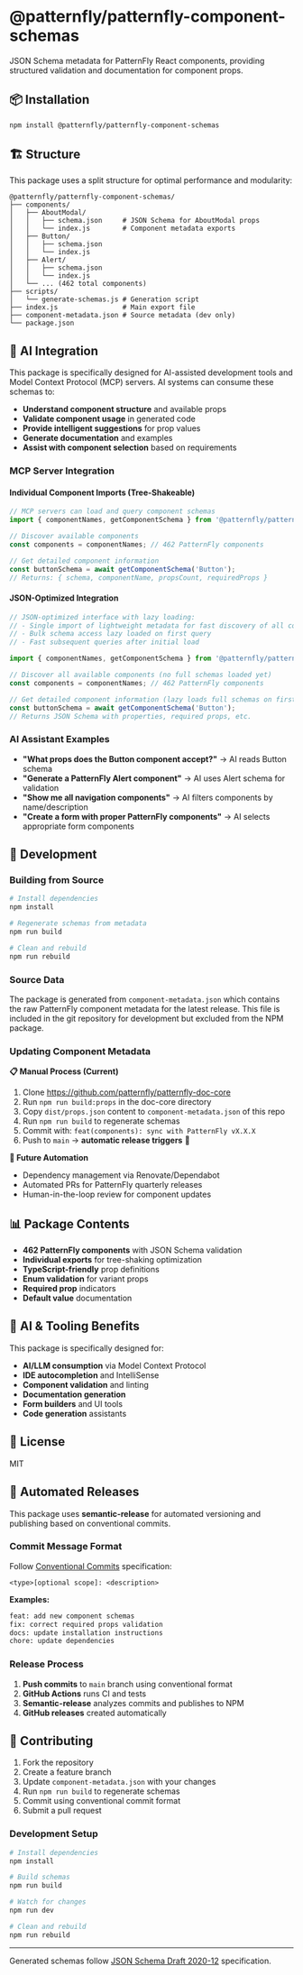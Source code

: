 # @patternfly/patternfly-component-schemas

JSON Schema metadata for PatternFly React components, providing structured validation and documentation for component props.

## 📦 Installation

```bash
npm install @patternfly/patternfly-component-schemas
```

## 🏗️ Structure

This package uses a split structure for optimal performance and modularity:

```
@patternfly/patternfly-component-schemas/
├── components/
│   ├── AboutModal/
│   │   ├── schema.json     # JSON Schema for AboutModal props
│   │   └── index.js        # Component metadata exports
│   ├── Button/
│   │   ├── schema.json
│   │   └── index.js
│   ├── Alert/
│   │   ├── schema.json
│   │   └── index.js
│   └── ... (462 total components)
├── scripts/
│   └── generate-schemas.js # Generation script
├── index.js                # Main export file
├── component-metadata.json # Source metadata (dev only)
└── package.json
```

## 🤖 AI Integration

This package is specifically designed for AI-assisted development tools and Model Context Protocol (MCP) servers. AI systems can consume these schemas to:

- **Understand component structure** and available props
- **Validate component usage** in generated code
- **Provide intelligent suggestions** for prop values
- **Generate documentation** and examples
- **Assist with component selection** based on requirements

### MCP Server Integration
#### Individual Component Imports (Tree-Shakeable)
```javascript
// MCP servers can load and query component schemas
import { componentNames, getComponentSchema } from '@patternfly/patternfly-component-schemas';

// Discover available components
const components = componentNames; // 462 PatternFly components

// Get detailed component information
const buttonSchema = await getComponentSchema('Button');
// Returns: { schema, componentName, propsCount, requiredProps }
```

#### JSON-Optimized Integration
```javascript
// JSON-optimized interface with lazy loading:
// - Single import of lightweight metadata for fast discovery of all components
// - Bulk schema access lazy loaded on first query
// - Fast subsequent queries after initial load

import { componentNames, getComponentSchema } from '@patternfly/patternfly-component-schemas/json';

// Discover all available components (no full schemas loaded yet)
const components = componentNames; // 462 PatternFly components

// Get detailed component information (lazy loads full schemas on first call)
const buttonSchema = await getComponentSchema('Button');
// Returns JSON Schema with properties, required props, etc.
```

### AI Assistant Examples
- **"What props does the Button component accept?"** → AI reads Button schema
- **"Generate a PatternFly Alert component"** → AI uses Alert schema for validation
- **"Show me all navigation components"** → AI filters components by name/description
- **"Create a form with proper PatternFly components"** → AI selects appropriate form components

## 🔧 Development

### Building from Source
```bash
# Install dependencies
npm install

# Regenerate schemas from metadata
npm run build

# Clean and rebuild
npm run rebuild
```

### Source Data
The package is generated from `component-metadata.json` which contains the raw PatternFly component metadata for the latest release. This file is included in the git repository for development but excluded from the NPM package.

### Updating Component Metadata

**📋 Manual Process (Current)**
1. Clone https://github.com/patternfly/patternfly-doc-core
2. Run `npm run build:props` in the doc-core directory
3. Copy `dist/props.json` content to `component-metadata.json` of this repo
4. Run `npm run build` to regenerate schemas
5. Commit with: `feat(components): sync with PatternFly vX.X.X`
6. Push to `main` → **automatic release triggers** 🚀

**🔮 Future Automation**
- Dependency management via Renovate/Dependabot
- Automated PRs for PatternFly quarterly releases
- Human-in-the-loop review for component updates

## 📊 Package Contents

- **462 PatternFly components** with JSON Schema validation
- **Individual exports** for tree-shaking optimization
- **TypeScript-friendly** prop definitions
- **Enum validation** for variant props
- **Required prop** indicators
- **Default value** documentation

## 🤖 AI & Tooling Benefits

This package is specifically designed for:
- **AI/LLM consumption** via Model Context Protocol
- **IDE autocompletion** and IntelliSense
- **Component validation** and linting
- **Documentation generation** 
- **Form builders** and UI tools
- **Code generation** assistants

## 📄 License

MIT

## 🚀 Automated Releases

This package uses **semantic-release** for automated versioning and publishing based on conventional commits.

### Commit Message Format

Follow [Conventional Commits](https://conventionalcommits.org/) specification:

```
<type>[optional scope]: <description>
```

**Examples:**
```bash
feat: add new component schemas
fix: correct required props validation  
docs: update installation instructions
chore: update dependencies
```

### Release Process

1. **Push commits** to `main` branch using conventional format
2. **GitHub Actions** runs CI and tests
3. **Semantic-release** analyzes commits and publishes to NPM
4. **GitHub releases** created automatically

## 🤝 Contributing

1. Fork the repository
2. Create a feature branch
3. Update `component-metadata.json` with your changes
4. Run `npm run build` to regenerate schemas
5. Commit using conventional commit format
6. Submit a pull request

### Development Setup

```bash
# Install dependencies
npm install

# Build schemas
npm run build

# Watch for changes
npm run dev

# Clean and rebuild
npm run rebuild
```

---

Generated schemas follow [JSON Schema Draft 2020-12](https://json-schema.org/draft/2020-12) specification.
